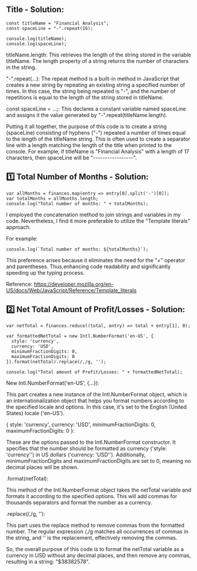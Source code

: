 ## Title - Solution:

```
const titleName = "Financial Analysis";
const spaceLine = "-".repeat(16);

console.log(titleName);
console.log(spaceLine);
```

titleName.length: This retrieves the length of the string stored in the variable titleName. The length property of a string returns the number of characters in the string.

"-".repeat(...): The repeat method is a built-in method in JavaScript that creates a new string by repeating an existing string a specified number of times. In this case, the string being repeated is "-", and the number of repetitions is equal to the length of the string stored in titleName.

const spaceLine = ...;: This declares a constant variable named spaceLine and assigns it the value generated by "-".repeat(titleName.length).

Putting it all together, the purpose of this code is to create a string (spaceLine) consisting of hyphens ("-") repeated a number of times equal to the length of the titleName string. This is often used to create a separator line with a length matching the length of the title when printed to the console. For example, if titleName is "Financial Analysis" with a length of 17 characters, then spaceLine will be "-----------------".

## 1️⃣ Total Number of Months - Solution:

```
var allMonths = finances.map(entry => entry[0].split('-')[0]);
var totalMonths = allMonths.length;
console.log("Total number of months: " + totalMonths);
```

I employed the concatenation method to join strings and variables in my code. Nevertheless, I find it more preferable to utilize the "Template literals" approach.

For example:

```
console.log(`Total number of months: ${totalMonths}`);
```

This preference arises because it eliminates the need for the "+" operator and parentheses. Thus,enhancing code readability and significantly speeding up the typing process.

Reference: https://developer.mozilla.org/en-US/docs/Web/JavaScript/Reference/Template_literals


## 2️⃣ Net Total Amount of Profit/Losses - Solution:

```
var netTotal = finances.reduce((total, entry) => total + entry[1], 0);

var formattedNetTotal = new Intl.NumberFormat('en-US', {
  style: 'currency',
  currency: 'USD',
  minimumFractionDigits: 0,
  maximumFractionDigits: 0
}).format(netTotal).replace(/,/g, '');

console.log("Total amount of Profit/Losses: " + formattedNetTotal);

```

New Intl.NumberFormat('en-US', {...}): 

This part creates a new instance of the Intl.NumberFormat object, which is an internationalization object that helps you format numbers according to the specified locale and options. In this case, it's set to the English (United States) locale ('en-US').

{ style: 'currency', 
currency: 'USD', 
minimumFractionDigits: 0, 
maximumFractionDigits: 0 }: 

These are the options passed to the Intl.NumberFormat constructor. It specifies that the number should be formatted as currency ('style: 'currency'') in US dollars ('currency: 'USD''). Additionally, minimumFractionDigits and maximumFractionDigits are set to 0, meaning no decimal places will be shown.

.format(netTotal): 

This method of the Intl.NumberFormat object takes the netTotal variable and formats it according to the specified options. This will add commas for thousands separators and format the number as a currency.

.replace(/,/g, ''): 

This part uses the replace method to remove commas from the formatted number. The regular expression /,/g matches all occurrences of commas in the string, and '' is the replacement, effectively removing the commas.

So, the overall purpose of this code is to format the netTotal variable as a currency in USD without any decimal places, and then remove any commas, resulting in a string: "$38382578".

